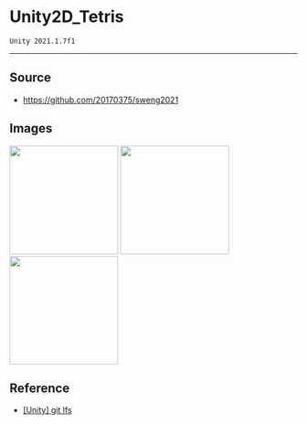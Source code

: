 # Unity2D_Tetris

    Unity 2021.1.7f1
<hr/>

## Source
+ https://github.com/20170375/sweng2021

## Images
<img src="https://user-images.githubusercontent.com/62216628/126870040-77b81fe5-df7b-47ed-a39e-a9dcfbb2d635.gif" width="190px"> <img src="https://user-images.githubusercontent.com/62216628/126870049-92789dfc-385d-47ad-a491-e8b220a014de.gif" width="190px"> <img src="https://user-images.githubusercontent.com/62216628/126870053-e5a4aa13-2a68-4756-ab41-77df2e0fa4e9.gif" width="190px">

## Reference
+ [[Unity] git lfs](https://morm.tistory.com/246)
